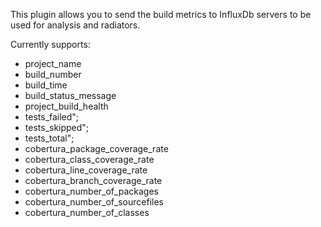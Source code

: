 This plugin allows you to send the build metrics to InfluxDb servers to be used for analysis and radiators.

Currently supports:
   - project_name
   - build_number
   - build_time
   - build_status_message
   - project_build_health
   - tests_failed";
   - tests_skipped";
   - tests_total";
   - cobertura_package_coverage_rate
   - cobertura_class_coverage_rate
   - cobertura_line_coverage_rate
   - cobertura_branch_coverage_rate
   - cobertura_number_of_packages
   - cobertura_number_of_sourcefiles
   - cobertura_number_of_classes

